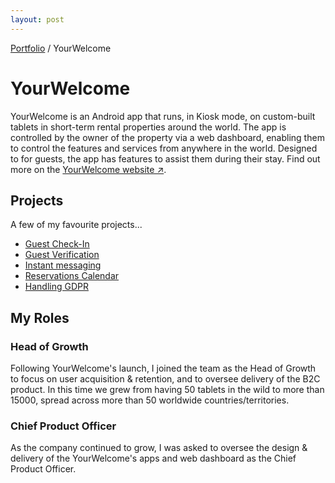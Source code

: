 ```yaml
---
layout: post
---
```


<span class="breadcrumbs">[Portfolio](../pages/portfolio) / YourWelcome</span>

# YourWelcome


YourWelcome is an Android app that runs, in Kiosk mode, on custom-built tablets in short-term rental properties around the world. The app is controlled by the owner of the property via a web dashboard, enabling them to control the features and services from anywhere in the world. Designed to for guests, the app has features to assist them during their stay. Find out more on the <a href="http://www.yourwelcome.com" target="_blank">YourWelcome website ↗</a>.

## Projects
A few of my favourite projects...

* [Guest Check-In](check_in)
* [Guest Verification](guest_verification)
* [Instant messaging](instant_messaging)
* [Reservations Calendar](reservation_calendar)
* [Handling GDPR](gdpr)

## My Roles
### Head of Growth
Following YourWelcome's launch, I joined the team as the Head of Growth to focus on user acquisition & retention, and to oversee delivery of the B2C product. In this time we grew from having 50 tablets in the wild to more than 15000, spread across more than 50 worldwide countries/territories. 
### Chief Product Officer
As the company continued to grow, I was asked to oversee the design & delivery of the YourWelcome's apps and web dashboard as the Chief Product Officer.

